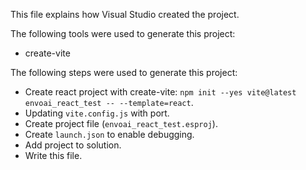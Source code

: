 This file explains how Visual Studio created the project.

The following tools were used to generate this project:

- create-vite

The following steps were used to generate this project:

- Create react project with create-vite: `npm init --yes vite@latest envoai_react_test -- --template=react`.
- Updating `vite.config.js` with port.
- Create project file (`envoai_react_test.esproj`).
- Create `launch.json` to enable debugging.
- Add project to solution.
- Write this file.
